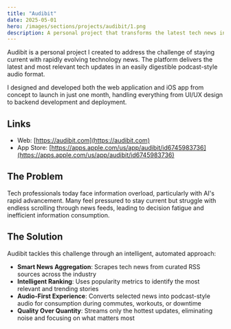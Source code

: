 ```yaml
---
title: "Audibit"
date: 2025-05-01
hero: /images/sections/projects/audibit/1.png
description: A personal project that transforms the latest tech news into podcast-style audio, helping professionals stay informed without the overwhelm.
---
```


Audibit is a personal project I created to address the challenge of staying current with rapidly evolving technology news. The platform delivers the latest and most relevant tech updates in an easily digestible podcast-style audio format.

I designed and developed both the web application and iOS app from concept to launch in just one month, handling everything from UI/UX design to backend development and deployment.

## Links
- Web: [https://audibit.com](https://audibit.com) 
- App Store: [https://apps.apple.com/us/app/audibit/id6745983736](https://apps.apple.com/us/app/audibit/id6745983736)

## The Problem

Tech professionals today face information overload, particularly with AI's rapid advancement. Many feel pressured to stay current but struggle with endless scrolling through news feeds, leading to decision fatigue and inefficient information consumption.

## The Solution

Audibit tackles this challenge through an intelligent, automated approach:

- **Smart News Aggregation**: Scrapes tech news from curated RSS sources across the industry
- **Intelligent Ranking**: Uses popularity metrics to identify the most relevant and trending stories
- **Audio-First Experience**: Converts selected news into podcast-style audio for consumption during commutes, workouts, or downtime
- **Quality Over Quantity**: Streams only the hottest updates, eliminating noise and focusing on what matters most